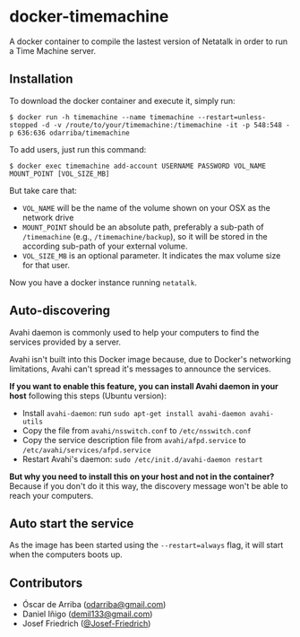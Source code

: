 # docker-timemachine
A docker container to compile the lastest version of Netatalk in order to run a Time Machine server.

## Installation

To download the docker container and execute it, simply run:

```
$ docker run -h timemachine --name timemachine --restart=unless-stopped -d -v /route/to/your/timemachine:/timemachine -it -p 548:548 -p 636:636 odarriba/timemachine
```

To add users, just run this command:

```
$ docker exec timemachine add-account USERNAME PASSWORD VOL_NAME MOUNT_POINT [VOL_SIZE_MB]
```

But take care that:
* `VOL_NAME` will be the name of the volume shown on your OSX as the network drive
* `MOUNT_POINT` should be an absolute path, preferably a sub-path of `/timemachine` (e.g., `/timemachine/backup`), so it will be stored in the according sub-path of your external volume.
* `VOL_SIZE_MB` is an optional parameter. It indicates the max volume size for that user.

Now you have a docker instance running `netatalk`.

## Auto-discovering

Avahi daemon is commonly used to help your computers to find the services provided by a server.

Avahi isn't built into this Docker image because, due to Docker's networking limitations, Avahi can't spread it's messages to announce the services.

**If you want to enable this feature, you can install Avahi daemon in your host** following this steps (Ubuntu version):

* Install `avahi-daemon`: run `sudo apt-get install avahi-daemon avahi-utils`
* Copy the file from `avahi/nsswitch.conf` to `/etc/nsswitch.conf`
* Copy the service description file from `avahi/afpd.service` to `/etc/avahi/services/afpd.service`
* Restart Avahi's daemon: `sudo /etc/init.d/avahi-daemon restart`

**But why you need to install this on your host and not in the container?** Because if you don't do it this way, the discovery message won't be able to reach your computers.

## Auto start the service

As the image has been started using the `--restart=always` flag, it will start when the computers boots up.

## Contributors

* Óscar de Arriba (odarriba@gmail.com)
* Daniel Iñigo (demil133@gmail.com)
* Josef Friedrich ([@Josef-Friedrich](https://github.com/Josef-Friedrich))
